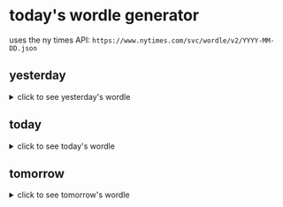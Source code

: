 # today's wordle generator

uses the ny times API: `https://www.nytimes.com/svc/wordle/v2/YYYY-MM-DD.json`

## yesterday

<details>
    <summary>click to see yesterday's wordle</summary>

    steep

</details>

## today

<details>
    <summary>click to see today's wordle</summary>

    bonus

</details>

## tomorrow

<details>
    <summary>click to see tomorrow's wordle</summary>

    goody

</details>
